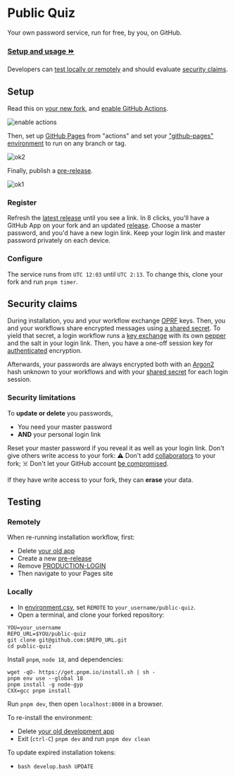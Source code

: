 # Public Quiz

Your own password service, run for free, by you, on GitHub.

### [Setup and usage ⏩](#setup)

Developers can [test locally or remotely](#testing) and should evaluate [security claims](#security-claims).

## Setup

Read this on [your new fork][FORK_THIS], and [enable GitHub Actions](../../actions).

![enable actions](https://user-images.githubusercontent.com/75504552/219168117-532b555a-c1ea-4745-92fc-a4ffbf4ada8a.png)

Then, set up [GitHub Pages](../../settings/pages) from "actions" and set your ["github-pages" environment](../../settings/environments) to run on any branch or tag.

![ok2](https://user-images.githubusercontent.com/75504552/219478867-95cbae17-8888-4348-9fbe-dec7a85e6726.png)


Finally, publish a [pre-release](../../releases/new).

![ok1](https://user-images.githubusercontent.com/75504552/219478759-32a4a252-ab3b-4530-bc6a-e561bf933d64.png)


### Register

Refresh the [latest release](../../releases/latest) until you see a link. In 8 clicks, you'll have a GitHub App on your fork and an updated [release](../../releases/latest). Choose a master password, and you'd have a new login link. Keep your login link and master password privately on each device.

### Configure

The service runs from `UTC 12:03` until `UTC 2:13`. To change this, clone your fork and run `pnpm timer`.

## Security claims

During installation, you and your workflow exchange [OPRF][OPRF] keys. Then, you and your workflows share encrypted messages using [a shared secret][PAKE]. To yield that secret, a login workflow runs a [key exchange][PAKE] with its own [pepper][OPRF] and the salt in your login link. Then, you have a one-off session key for [authenticated][GCM] encryption.

Afterwards, your passwords are always encrypted both with an [Argon2][Argon2] hash unknown to your workflows and with your [shared secret][PAKE] for each login session.

### Security limitations

To **update or delete** you passwords, 
- You need your master password
- **AND** your personal login link

Reset your master password if you reveal it as well as your login link. Don't give others write access to your fork: ⚠️ Don't add [collaborators][HELP_COLLAB] to your fork; ☠️ Don't let your GitHub account [be compromised][HELP_SECURE].

If they have write access to your fork, they can **erase** your data.

## Testing

### Remotely

When re-running installation workflow, first:

- Delete [your old app](https://github.com/settings/apps)
- Create a new [pre-release](../../releases/new)
- Remove [PRODUCTION-LOGIN](../../settings/environments)
- Then navigate to your Pages site

### Locally

- In [environment.csv](./client/environment.csv), set `REMOTE` to `your_username/public-quiz`.
- Open a terminal, and clone your forked repository:

```properties
YOU=your_username
REPO_URL=$YOU/public-quiz
git clone git@github.com:$REPO_URL.git
cd public-quiz
```

Install `pnpm`, `node 18`, and dependencies:

```properties
wget -qO- https://get.pnpm.io/install.sh | sh -
pnpm env use --global 18
pnpm install -g node-gyp
CXX=gcc pnpm install
```

Run `pnpm dev`, then open `localhost:8000` in a browser.

To re-install the environment:
  - Delete [your old development app](https://github.com/settings/apps)
  - Exit (`ctrl-C`) `pnpm dev` and run `pnpm dev clean`

To update expired installation tokens:
  - `bash develop.bash UPDATE`

[HELP_COLLAB]: https://docs.github.com/en/account-and-profile/setting-up-and-managing-your-personal-account-on-github/managing-access-to-your-personal-repositories/inviting-collaborators-to-a-personal-repository
[HELP_SECURE]: https://docs.github.com/en/authentication/keeping-your-account-and-data-secure
[HELP_PROJECTS]: https://docs.github.com/en/issues/planning-and-tracking-with-projects
[HELP_PAGES]: https://pages.github.com/

[FORK_THIS]: https://github.com/tvquizphd/public-quiz/fork
[PAKE]: https://blog.cloudflare.com/opaque-oblivious-passwords/
[OPRF]: https://www.npmjs.com/package/oprf#security-guarantees
[Argon2]: https://github.com/p-h-c/phc-winner-argon2
[GCM]: https://www.aes-gcm.com/

